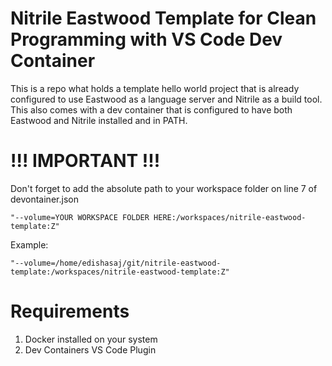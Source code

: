 # Nitrile Eastwood Template for Clean Programming with VS Code Dev Container

This is a repo what holds a template hello world project that is already configured to use Eastwood as a language server and Nitrile as a build tool. This also comes with a dev container that is configured to have both Eastwood and Nitrile installed and in PATH. 

# !!! IMPORTANT !!!

Don't forget to add the absolute path to your workspace folder on line 7 of devontainer.json <br>

`"--volume=YOUR WORKSPACE FOLDER HERE:/workspaces/nitrile-eastwood-template:Z"`

Example:

`"--volume=/home/edishasaj/git/nitrile-eastwood-template:/workspaces/nitrile-eastwood-template:Z"`

# Requirements

1. Docker installed on your system
2. Dev Containers VS Code Plugin
